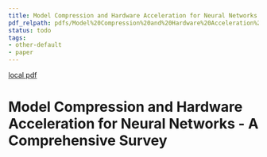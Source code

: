 ```yaml
---
title: Model Compression and Hardware Acceleration for Neural Networks - A Comprehensive Survey
pdf_relpath: pdfs/Model%20Compression%20and%20Hardware%20Acceleration%20for%20Neural%20Networks%20-%20A%20Comprehensive%20Survey.pdf
status: todo
tags:
- other-default
- paper
---
```


[local pdf](../../../pdfs/Model%20Compression%20and%20Hardware%20Acceleration%20for%20Neural%20Networks%20-%20A%20Comprehensive%20Survey.pdf)

# Model Compression and Hardware Acceleration for Neural Networks - A Comprehensive Survey

